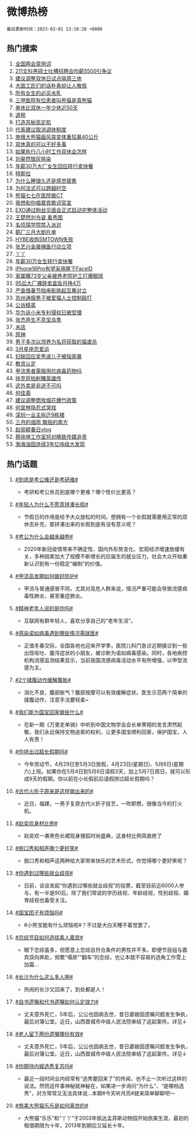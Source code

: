 # 微博热榜

`最后更新时间：2023-03-01 13:10:28 +0800`

## 热门搜索

1. [全国两会常用词](https://m.weibo.cn/search?containerid=100103type%3D1%26t%3D10%26q%3D%23%E5%85%A8%E5%9B%BD%E4%B8%A4%E4%BC%9A%E5%B8%B8%E7%94%A8%E8%AF%8D%23&stream_entry_id=51&isnewpage=1&extparam=seat%3D1%26dgr%3D0%26stream_entry_id%3D51%26pos%3D0%26filter_type%3Drealtimehot%26cate%3D10103%26c_type%3D51%26display_time%3D1677647427%26pre_seqid%3D1677647427142923871225&luicode=10000011&lfid=106003type%253D25%2526t%253D3%2526disable_hot%253D1%2526filter_type%253Drealtimehot)
1. [211文科男硕士吐槽招聘会均薪5500引争议](https://m.weibo.cn/search?containerid=100103type%3D1%26t%3D10%26q%3D%23211%E6%96%87%E7%A7%91%E7%94%B7%E7%A1%95%E5%A3%AB%E5%90%90%E6%A7%BD%E6%8B%9B%E8%81%98%E4%BC%9A%E5%9D%87%E8%96%AA5500%E5%BC%95%E4%BA%89%E8%AE%AE%23&stream_entry_id=31&isnewpage=1&extparam=seat%3D1%26lcate%3D5001%26realpos%3D1%26band_rank%3D1%26flag%3D2%26q%3D%2523211%25E6%2596%2587%25E7%25A7%2591%25E7%2594%25B7%25E7%25A1%2595%25E5%25A3%25AB%25E5%2590%2590%25E6%25A7%25BD%25E6%258B%259B%25E8%2581%2598%25E4%25BC%259A%25E5%259D%2587%25E8%2596%25AA5500%25E5%25BC%2595%25E4%25BA%2589%25E8%25AE%25AE%2523%26c_type%3D31%26dgr%3D0%26pos%3D0%26filter_type%3Drealtimehot%26cate%3D5001%26stream_entry_id%3D31%26display_time%3D1677647427%26pre_seqid%3D1677647427142923871225&luicode=10000011&lfid=106003type%253D25%2526t%253D3%2526disable_hot%253D1%2526filter_type%253Drealtimehot)
1. [建议调整双休日试点隔周三休](https://m.weibo.cn/search?containerid=100103type%3D1%26t%3D10%26q%3D%23%E5%BB%BA%E8%AE%AE%E8%B0%83%E6%95%B4%E5%8F%8C%E4%BC%91%E6%97%A5%E8%AF%95%E7%82%B9%E9%9A%94%E5%91%A8%E4%B8%89%E4%BC%91%23&stream_entry_id=31&isnewpage=1&extparam=seat%3D1%26lcate%3D5001%26realpos%3D2%26band_rank%3D2%26flag%3D16%26q%3D%2523%25E5%25BB%25BA%25E8%25AE%25AE%25E8%25B0%2583%25E6%2595%25B4%25E5%258F%258C%25E4%25BC%2591%25E6%2597%25A5%25E8%25AF%2595%25E7%2582%25B9%25E9%259A%2594%25E5%2591%25A8%25E4%25B8%2589%25E4%25BC%2591%2523%26c_type%3D31%26dgr%3D0%26pos%3D1%26filter_type%3Drealtimehot%26cate%3D5001%26stream_entry_id%3D31%26display_time%3D1677647427%26pre_seqid%3D1677647427142923871225&luicode=10000011&lfid=106003type%253D25%2526t%253D3%2526disable_hot%253D1%2526filter_type%253Drealtimehot)
1. [大国工匠们的话朴素却让人敬佩](https://m.weibo.cn/search?containerid=100103type%3D1%26t%3D10%26q%3D%23%E5%A4%A7%E5%9B%BD%E5%B7%A5%E5%8C%A0%E4%BB%AC%E7%9A%84%E8%AF%9D%E6%9C%B4%E7%B4%A0%E5%8D%B4%E8%AE%A9%E4%BA%BA%E6%95%AC%E4%BD%A9%23&stream_entry_id=31&isnewpage=1&extparam=seat%3D1%26lcate%3D5001%26realpos%3D3%26band_rank%3D3%26flag%3D1%26q%3D%2523%25E5%25A4%25A7%25E5%259B%25BD%25E5%25B7%25A5%25E5%258C%25A0%25E4%25BB%25AC%25E7%259A%2584%25E8%25AF%259D%25E6%259C%25B4%25E7%25B4%25A0%25E5%258D%25B4%25E8%25AE%25A9%25E4%25BA%25BA%25E6%2595%25AC%25E4%25BD%25A9%2523%26c_type%3D31%26dgr%3D0%26pos%3D2%26filter_type%3Drealtimehot%26cate%3D5001%26stream_entry_id%3D31%26display_time%3D1677647427%26pre_seqid%3D1677647427142923871225&luicode=10000011&lfid=106003type%253D25%2526t%253D3%2526disable_hot%253D1%2526filter_type%253Drealtimehot)
1. [所有女生的必买水乳](https://m.weibo.cn/search?containerid=100103type%3D1%26t%3D10%26q%3D%23%E6%89%80%E6%9C%89%E5%A5%B3%E7%94%9F%E7%9A%84%E5%BF%85%E4%B9%B0%E6%B0%B4%E4%B9%B3%23&stream_entry_id=31&isnewpage=1&extparam=seat%3D1%26lcate%3D5001%26stream_entry_id%3D31%26band_rank%3D4%26topic_ad%3D1%26adid%3D181058%26q%3D%2523%25E6%2589%2580%25E6%259C%2589%25E5%25A5%25B3%25E7%2594%259F%25E7%259A%2584%25E5%25BF%2585%25E4%25B9%25B0%25E6%25B0%25B4%25E4%25B9%25B3%2523%26c_type%3D31%26pos%3D3%26filter_type%3Drealtimehot%26dgr%3D0%26cate%3D5001%26display_time%3D1677647427%26pre_seqid%3D1677647427142923871225&luicode=10000011&lfid=106003type%253D25%2526t%253D3%2526disable_hot%253D1%2526filter_type%253Drealtimehot)
1. [三甲医院有位患者叫熊猫是真熊猫](https://m.weibo.cn/search?containerid=100103type%3D1%26t%3D10%26q%3D%23%E4%B8%89%E7%94%B2%E5%8C%BB%E9%99%A2%E6%9C%89%E4%BD%8D%E6%82%A3%E8%80%85%E5%8F%AB%E7%86%8A%E7%8C%AB%E6%98%AF%E7%9C%9F%E7%86%8A%E7%8C%AB%23&stream_entry_id=31&isnewpage=1&extparam=seat%3D1%26lcate%3D5001%26realpos%3D4%26band_rank%3D4%26flag%3D1%26q%3D%2523%25E4%25B8%2589%25E7%2594%25B2%25E5%258C%25BB%25E9%2599%25A2%25E6%259C%2589%25E4%25BD%258D%25E6%2582%25A3%25E8%2580%2585%25E5%258F%25AB%25E7%2586%258A%25E7%258C%25AB%25E6%2598%25AF%25E7%259C%259F%25E7%2586%258A%25E7%258C%25AB%2523%26c_type%3D31%26dgr%3D0%26pos%3D4%26filter_type%3Drealtimehot%26cate%3D5001%26stream_entry_id%3D31%26display_time%3D1677647427%26pre_seqid%3D1677647427142923871225&luicode=10000011&lfid=106003type%253D25%2526t%253D3%2526disable_hot%253D1%2526filter_type%253Drealtimehot)
1. [单休比双休一年少休近50天](https://m.weibo.cn/search?containerid=100103type%3D1%26t%3D10%26q%3D%23%E5%8D%95%E4%BC%91%E6%AF%94%E5%8F%8C%E4%BC%91%E4%B8%80%E5%B9%B4%E5%B0%91%E4%BC%91%E8%BF%9150%E5%A4%A9%23&stream_entry_id=31&isnewpage=1&extparam=seat%3D1%26lcate%3D5001%26realpos%3D5%26band_rank%3D5%26flag%3D1%26q%3D%2523%25E5%258D%2595%25E4%25BC%2591%25E6%25AF%2594%25E5%258F%258C%25E4%25BC%2591%25E4%25B8%2580%25E5%25B9%25B4%25E5%25B0%2591%25E4%25BC%2591%25E8%25BF%259150%25E5%25A4%25A9%2523%26c_type%3D31%26dgr%3D0%26pos%3D5%26filter_type%3Drealtimehot%26cate%3D5001%26stream_entry_id%3D31%26display_time%3D1677647427%26pre_seqid%3D1677647427142923871225&luicode=10000011&lfid=106003type%253D25%2526t%253D3%2526disable_hot%253D1%2526filter_type%253Drealtimehot)
1. [退税](https://m.weibo.cn/search?containerid=100103type%3D1%26t%3D10%26q%3D%23%E9%80%80%E7%A8%8E%23&stream_entry_id=31&isnewpage=1&extparam=seat%3D1%26lcate%3D5001%26realpos%3D6%26band_rank%3D6%26flag%3D16%26q%3D%2523%25E9%2580%2580%25E7%25A8%258E%2523%26c_type%3D31%26dgr%3D0%26pos%3D6%26filter_type%3Drealtimehot%26cate%3D5001%26stream_entry_id%3D31%26display_time%3D1677647427%26pre_seqid%3D1677647427142923871225&luicode=10000011&lfid=106003type%253D25%2526t%253D3%2526disable_hot%253D1%2526filter_type%253Drealtimehot)
1. [打造苏秘高定肌](https://m.weibo.cn/search?containerid=100103type%3D1%26t%3D10%26q%3D%23%E6%89%93%E9%80%A0%E8%8B%8F%E7%A7%98%E9%AB%98%E5%AE%9A%E8%82%8C%23&stream_entry_id=31&isnewpage=1&extparam=seat%3D1%26lcate%3D5001%26stream_entry_id%3D31%26band_rank%3D7%26topic_ad%3D1%26adid%3D181059%26q%3D%2523%25E6%2589%2593%25E9%2580%25A0%25E8%258B%258F%25E7%25A7%2598%25E9%25AB%2598%25E5%25AE%259A%25E8%2582%258C%2523%26c_type%3D31%26pos%3D7%26filter_type%3Drealtimehot%26dgr%3D0%26cate%3D5001%26display_time%3D1677647427%26pre_seqid%3D1677647427142923871225&luicode=10000011&lfid=106003type%253D25%2526t%253D3%2526disable_hot%253D1%2526filter_type%253Drealtimehot)
1. [代表建议取消调休制度](https://m.weibo.cn/search?containerid=100103type%3D1%26t%3D10%26q%3D%23%E4%BB%A3%E8%A1%A8%E5%BB%BA%E8%AE%AE%E5%8F%96%E6%B6%88%E8%B0%83%E4%BC%91%E5%88%B6%E5%BA%A6%23&stream_entry_id=31&isnewpage=1&extparam=seat%3D1%26lcate%3D5001%26realpos%3D7%26band_rank%3D7%26flag%3D16%26q%3D%2523%25E4%25BB%25A3%25E8%25A1%25A8%25E5%25BB%25BA%25E8%25AE%25AE%25E5%258F%2596%25E6%25B6%2588%25E8%25B0%2583%25E4%25BC%2591%25E5%2588%25B6%25E5%25BA%25A6%2523%26c_type%3D31%26dgr%3D0%26pos%3D8%26filter_type%3Drealtimehot%26cate%3D5001%26stream_entry_id%3D31%26display_time%3D1677647427%26pre_seqid%3D1677647427142923871225&luicode=10000011&lfid=106003type%253D25%2526t%253D3%2526disable_hot%253D1%2526filter_type%253Drealtimehot)
1. [旅俄大熊猫画风突变体重狂飙40公斤](https://m.weibo.cn/search?containerid=100103type%3D1%26t%3D10%26q%3D%23%E6%97%85%E4%BF%84%E5%A4%A7%E7%86%8A%E7%8C%AB%E7%94%BB%E9%A3%8E%E7%AA%81%E5%8F%98%E4%BD%93%E9%87%8D%E7%8B%82%E9%A3%9940%E5%85%AC%E6%96%A4%23&stream_entry_id=31&isnewpage=1&extparam=seat%3D1%26lcate%3D5001%26realpos%3D8%26band_rank%3D8%26flag%3D0%26q%3D%2523%25E6%2597%2585%25E4%25BF%2584%25E5%25A4%25A7%25E7%2586%258A%25E7%258C%25AB%25E7%2594%25BB%25E9%25A3%258E%25E7%25AA%2581%25E5%258F%2598%25E4%25BD%2593%25E9%2587%258D%25E7%258B%2582%25E9%25A3%259940%25E5%2585%25AC%25E6%2596%25A4%2523%26c_type%3D31%26dgr%3D0%26pos%3D9%26filter_type%3Drealtimehot%26cate%3D5001%26stream_entry_id%3D31%26display_time%3D1677647427%26pre_seqid%3D1677647427142923871225&luicode=10000011&lfid=106003type%253D25%2526t%253D3%2526disable_hot%253D1%2526filter_type%253Drealtimehot)
1. [双休真的可以干好多事](https://m.weibo.cn/search?containerid=100103type%3D1%26t%3D10%26q%3D%23%E5%8F%8C%E4%BC%91%E7%9C%9F%E7%9A%84%E5%8F%AF%E4%BB%A5%E5%B9%B2%E5%A5%BD%E5%A4%9A%E4%BA%8B%23&stream_entry_id=31&isnewpage=1&extparam=seat%3D1%26lcate%3D5001%26realpos%3D9%26band_rank%3D9%26flag%3D1%26q%3D%2523%25E5%258F%258C%25E4%25BC%2591%25E7%259C%259F%25E7%259A%2584%25E5%258F%25AF%25E4%25BB%25A5%25E5%25B9%25B2%25E5%25A5%25BD%25E5%25A4%259A%25E4%25BA%258B%2523%26c_type%3D31%26dgr%3D0%26pos%3D10%26filter_type%3Drealtimehot%26cate%3D5001%26stream_entry_id%3D31%26display_time%3D1677647427%26pre_seqid%3D1677647427142923871225&luicode=10000011&lfid=106003type%253D25%2526t%253D3%2526disable_hot%253D1%2526filter_type%253Drealtimehot)
1. [如果执行八小时工作双休会怎样](https://m.weibo.cn/search?containerid=100103type%3D1%26t%3D10%26q%3D%23%E5%A6%82%E6%9E%9C%E6%89%A7%E8%A1%8C%E5%85%AB%E5%B0%8F%E6%97%B6%E5%B7%A5%E4%BD%9C%E5%8F%8C%E4%BC%91%E4%BC%9A%E6%80%8E%E6%A0%B7%23&stream_entry_id=31&isnewpage=1&extparam=seat%3D1%26lcate%3D5001%26realpos%3D10%26band_rank%3D10%26flag%3D0%26q%3D%2523%25E5%25A6%2582%25E6%259E%259C%25E6%2589%25A7%25E8%25A1%258C%25E5%2585%25AB%25E5%25B0%258F%25E6%2597%25B6%25E5%25B7%25A5%25E4%25BD%259C%25E5%258F%258C%25E4%25BC%2591%25E4%25BC%259A%25E6%2580%258E%25E6%25A0%25B7%2523%26c_type%3D31%26dgr%3D0%26pos%3D11%26filter_type%3Drealtimehot%26cate%3D5001%26stream_entry_id%3D31%26display_time%3D1677647427%26pre_seqid%3D1677647427142923871225&luicode=10000011&lfid=106003type%253D25%2526t%253D3%2526disable_hot%253D1%2526filter_type%253Drealtimehot)
1. [刘昊然银灰挑染](https://m.weibo.cn/search?containerid=100103type%3D1%26t%3D10%26q%3D%23%E5%88%98%E6%98%8A%E7%84%B6%E9%93%B6%E7%81%B0%E6%8C%91%E6%9F%93%23&stream_entry_id=31&isnewpage=1&extparam=seat%3D1%26lcate%3D5001%26realpos%3D11%26band_rank%3D11%26flag%3D1%26q%3D%2523%25E5%2588%2598%25E6%2598%258A%25E7%2584%25B6%25E9%2593%25B6%25E7%2581%25B0%25E6%258C%2591%25E6%259F%2593%2523%26c_type%3D31%26dgr%3D0%26pos%3D12%26filter_type%3Drealtimehot%26cate%3D5001%26stream_entry_id%3D31%26display_time%3D1677647427%26pre_seqid%3D1677647427142923871225&luicode=10000011&lfid=106003type%253D25%2526t%253D3%2526disable_hot%253D1%2526filter_type%253Drealtimehot)
1. [年薪30万大厂女生回应转行卖快餐](https://m.weibo.cn/search?containerid=100103type%3D1%26t%3D10%26q%3D%23%E5%B9%B4%E8%96%AA30%E4%B8%87%E5%A4%A7%E5%8E%82%E5%A5%B3%E7%94%9F%E5%9B%9E%E5%BA%94%E8%BD%AC%E8%A1%8C%E5%8D%96%E5%BF%AB%E9%A4%90%23&stream_entry_id=31&isnewpage=1&extparam=seat%3D1%26lcate%3D5001%26realpos%3D12%26band_rank%3D12%26flag%3D1%26q%3D%2523%25E5%25B9%25B4%25E8%2596%25AA30%25E4%25B8%2587%25E5%25A4%25A7%25E5%258E%2582%25E5%25A5%25B3%25E7%2594%259F%25E5%259B%259E%25E5%25BA%2594%25E8%25BD%25AC%25E8%25A1%258C%25E5%258D%2596%25E5%25BF%25AB%25E9%25A4%2590%2523%26c_type%3D31%26dgr%3D0%26pos%3D13%26filter_type%3Drealtimehot%26cate%3D5001%26stream_entry_id%3D31%26display_time%3D1677647427%26pre_seqid%3D1677647427142923871225&luicode=10000011&lfid=106003type%253D25%2526t%253D3%2526disable_hot%253D1%2526filter_type%253Drealtimehot)
1. [特斯拉](https://m.weibo.cn/search?containerid=100103type%3D1%26t%3D10%26q%3D%E7%89%B9%E6%96%AF%E6%8B%89&stream_entry_id=31&isnewpage=1&extparam=seat%3D1%26lcate%3D5001%26realpos%3D13%26band_rank%3D13%26flag%3D1%26q%3D%25E7%2589%25B9%25E6%2596%25AF%25E6%258B%2589%26c_type%3D31%26dgr%3D0%26pos%3D14%26filter_type%3Drealtimehot%26cate%3D5001%26stream_entry_id%3D31%26display_time%3D1677647427%26pre_seqid%3D1677647427142923871225&luicode=10000011&lfid=106003type%253D25%2526t%253D3%2526disable_hot%253D1%2526filter_type%253Drealtimehot)
1. [为什么睡很久还是感觉疲惫](https://m.weibo.cn/search?containerid=100103type%3D1%26t%3D10%26q%3D%23%E4%B8%BA%E4%BB%80%E4%B9%88%E7%9D%A1%E5%BE%88%E4%B9%85%E8%BF%98%E6%98%AF%E6%84%9F%E8%A7%89%E7%96%B2%E6%83%AB%23&stream_entry_id=31&isnewpage=1&extparam=seat%3D1%26lcate%3D5001%26realpos%3D14%26band_rank%3D14%26flag%3D0%26q%3D%2523%25E4%25B8%25BA%25E4%25BB%2580%25E4%25B9%2588%25E7%259D%25A1%25E5%25BE%2588%25E4%25B9%2585%25E8%25BF%2598%25E6%2598%25AF%25E6%2584%259F%25E8%25A7%2589%25E7%2596%25B2%25E6%2583%25AB%2523%26c_type%3D31%26dgr%3D0%26pos%3D15%26filter_type%3Drealtimehot%26cate%3D5001%26stream_entry_id%3D31%26display_time%3D1677647427%26pre_seqid%3D1677647427142923871225&luicode=10000011&lfid=106003type%253D25%2526t%253D3%2526disable_hot%253D1%2526filter_type%253Drealtimehot)
1. [为何法式可以跨越时空](https://m.weibo.cn/search?containerid=100103type%3D1%26t%3D10%26q%3D%23%E4%B8%BA%E4%BD%95%E6%B3%95%E5%BC%8F%E5%8F%AF%E4%BB%A5%E8%B7%A8%E8%B6%8A%E6%97%B6%E7%A9%BA%23&stream_entry_id=31&isnewpage=1&extparam=seat%3D1%26lcate%3D5001%26realpos%3D15%26band_rank%3D15%26flag%3D0%26adid%3D181128%26q%3D%2523%25E4%25B8%25BA%25E4%25BD%2595%25E6%25B3%2595%25E5%25BC%258F%25E5%258F%25AF%25E4%25BB%25A5%25E8%25B7%25A8%25E8%25B6%258A%25E6%2597%25B6%25E7%25A9%25BA%2523%26c_type%3D31%26dgr%3D0%26pos%3D16%26filter_type%3Drealtimehot%26cate%3D5001%26stream_entry_id%3D31%26display_time%3D1677647427%26pre_seqid%3D1677647427142923871225&luicode=10000011&lfid=106003type%253D25%2526t%253D3%2526disable_hot%253D1%2526filter_type%253Drealtimehot)
1. [熊猫七七在医院做CT](https://m.weibo.cn/search?containerid=100103type%3D1%26t%3D10%26q%3D%23%E7%86%8A%E7%8C%AB%E4%B8%83%E4%B8%83%E5%9C%A8%E5%8C%BB%E9%99%A2%E5%81%9ACT%23&stream_entry_id=31&isnewpage=1&extparam=seat%3D1%26lcate%3D5001%26realpos%3D16%26band_rank%3D16%26flag%3D1%26q%3D%2523%25E7%2586%258A%25E7%258C%25AB%25E4%25B8%2583%25E4%25B8%2583%25E5%259C%25A8%25E5%258C%25BB%25E9%2599%25A2%25E5%2581%259ACT%2523%26c_type%3D31%26dgr%3D0%26pos%3D17%26filter_type%3Drealtimehot%26cate%3D5001%26stream_entry_id%3D31%26display_time%3D1677647427%26pre_seqid%3D1677647427142923871225&luicode=10000011&lfid=106003type%253D25%2526t%253D3%2526disable_hot%253D1%2526filter_type%253Drealtimehot)
1. [我想和你唱嘉宾歌词官宣](https://m.weibo.cn/search?containerid=100103type%3D1%26t%3D10%26q%3D%23%E6%88%91%E6%83%B3%E5%92%8C%E4%BD%A0%E5%94%B1%E5%98%89%E5%AE%BE%E6%AD%8C%E8%AF%8D%E5%AE%98%E5%AE%A3%23&stream_entry_id=31&isnewpage=1&extparam=seat%3D1%26lcate%3D5001%26realpos%3D17%26band_rank%3D17%26flag%3D1%26q%3D%2523%25E6%2588%2591%25E6%2583%25B3%25E5%2592%258C%25E4%25BD%25A0%25E5%2594%25B1%25E5%2598%2589%25E5%25AE%25BE%25E6%25AD%258C%25E8%25AF%258D%25E5%25AE%2598%25E5%25AE%25A3%2523%26c_type%3D31%26dgr%3D0%26pos%3D18%26filter_type%3Drealtimehot%26cate%3D5001%26stream_entry_id%3D31%26display_time%3D1677647427%26pre_seqid%3D1677647427142923871225&luicode=10000011&lfid=106003type%253D25%2526t%253D3%2526disable_hot%253D1%2526filter_type%253Drealtimehot)
1. [EXO通过粉丝见面会正式启动完整体活动](https://m.weibo.cn/search?containerid=100103type%3D1%26t%3D10%26q%3D%23EXO%E9%80%9A%E8%BF%87%E7%B2%89%E4%B8%9D%E8%A7%81%E9%9D%A2%E4%BC%9A%E6%AD%A3%E5%BC%8F%E5%90%AF%E5%8A%A8%E5%AE%8C%E6%95%B4%E4%BD%93%E6%B4%BB%E5%8A%A8%23&stream_entry_id=31&isnewpage=1&extparam=seat%3D1%26lcate%3D5001%26realpos%3D18%26band_rank%3D18%26flag%3D1%26q%3D%2523EXO%25E9%2580%259A%25E8%25BF%2587%25E7%25B2%2589%25E4%25B8%259D%25E8%25A7%2581%25E9%259D%25A2%25E4%25BC%259A%25E6%25AD%25A3%25E5%25BC%258F%25E5%2590%25AF%25E5%258A%25A8%25E5%25AE%258C%25E6%2595%25B4%25E4%25BD%2593%25E6%25B4%25BB%25E5%258A%25A8%2523%26c_type%3D31%26dgr%3D0%26pos%3D19%26filter_type%3Drealtimehot%26cate%3D5001%26stream_entry_id%3D31%26display_time%3D1677647427%26pre_seqid%3D1677647427142923871225&luicode=10000011&lfid=106003type%253D25%2526t%253D3%2526disable_hot%253D1%2526filter_type%253Drealtimehot)
1. [王楚然刘令姿 看秀图](https://m.weibo.cn/search?containerid=100103type%3D1%26t%3D10%26q%3D%23%E7%8E%8B%E6%A5%9A%E7%84%B6%E5%88%98%E4%BB%A4%E5%A7%BF+%E7%9C%8B%E7%A7%80%E5%9B%BE%23&stream_entry_id=31&isnewpage=1&extparam=seat%3D1%26lcate%3D5001%26realpos%3D19%26band_rank%3D19%26flag%3D0%26q%3D%2523%25E7%258E%258B%25E6%25A5%259A%25E7%2584%25B6%25E5%2588%2598%25E4%25BB%25A4%25E5%25A7%25BF%2520%25E7%259C%258B%25E7%25A7%2580%25E5%259B%25BE%2523%26c_type%3D31%26dgr%3D0%26pos%3D20%26filter_type%3Drealtimehot%26cate%3D5001%26stream_entry_id%3D31%26display_time%3D1677647427%26pre_seqid%3D1677647427142923871225&luicode=10000011&lfid=106003type%253D25%2526t%253D3%2526disable_hot%253D1%2526filter_type%253Drealtimehot)
1. [名侦探学院禁入派对](https://m.weibo.cn/search?containerid=100103type%3D1%26t%3D10%26q%3D%23%E5%90%8D%E4%BE%A6%E6%8E%A2%E5%AD%A6%E9%99%A2%E7%A6%81%E5%85%A5%E6%B4%BE%E5%AF%B9%23&stream_entry_id=31&isnewpage=1&extparam=seat%3D1%26lcate%3D5001%26realpos%3D20%26band_rank%3D20%26flag%3D1%26q%3D%2523%25E5%2590%258D%25E4%25BE%25A6%25E6%258E%25A2%25E5%25AD%25A6%25E9%2599%25A2%25E7%25A6%2581%25E5%2585%25A5%25E6%25B4%25BE%25E5%25AF%25B9%2523%26c_type%3D31%26dgr%3D0%26pos%3D21%26filter_type%3Drealtimehot%26cate%3D5001%26stream_entry_id%3D31%26display_time%3D1677647427%26pre_seqid%3D1677647427142923871225&luicode=10000011&lfid=106003type%253D25%2526t%253D3%2526disable_hot%253D1%2526filter_type%253Drealtimehot)
1. [鹅厂三月大剧片单](https://m.weibo.cn/search?containerid=100103type%3D1%26t%3D10%26q%3D%23%E9%B9%85%E5%8E%82%E4%B8%89%E6%9C%88%E5%A4%A7%E5%89%A7%E7%89%87%E5%8D%95%23&stream_entry_id=31&isnewpage=1&extparam=seat%3D1%26lcate%3D5001%26realpos%3D21%26band_rank%3D21%26flag%3D0%26q%3D%2523%25E9%25B9%2585%25E5%258E%2582%25E4%25B8%2589%25E6%259C%2588%25E5%25A4%25A7%25E5%2589%25A7%25E7%2589%2587%25E5%258D%2595%2523%26c_type%3D31%26dgr%3D0%26pos%3D22%26filter_type%3Drealtimehot%26cate%3D5001%26stream_entry_id%3D31%26display_time%3D1677647427%26pre_seqid%3D1677647427142923871225&luicode=10000011&lfid=106003type%253D25%2526t%253D3%2526disable_hot%253D1%2526filter_type%253Drealtimehot)
1. [HYBE收购SMTOWN失败](https://m.weibo.cn/search?containerid=100103type%3D1%26t%3D10%26q%3D%23HYBE%E6%94%B6%E8%B4%ADSMTOWN%E5%A4%B1%E8%B4%A5%23&stream_entry_id=31&isnewpage=1&extparam=seat%3D1%26lcate%3D5001%26realpos%3D22%26band_rank%3D22%26flag%3D0%26q%3D%2523HYBE%25E6%2594%25B6%25E8%25B4%25ADSMTOWN%25E5%25A4%25B1%25E8%25B4%25A5%2523%26c_type%3D31%26dgr%3D0%26pos%3D23%26filter_type%3Drealtimehot%26cate%3D5001%26stream_entry_id%3D31%26display_time%3D1677647427%26pre_seqid%3D1677647427142923871225&luicode=10000011&lfid=106003type%253D25%2526t%253D3%2526disable_hot%253D1%2526filter_type%253Drealtimehot)
1. [张艺兴金晨捕鱼行动立项](https://m.weibo.cn/search?containerid=100103type%3D1%26t%3D10%26q%3D%23%E5%BC%A0%E8%89%BA%E5%85%B4%E9%87%91%E6%99%A8%E6%8D%95%E9%B1%BC%E8%A1%8C%E5%8A%A8%E7%AB%8B%E9%A1%B9%23&stream_entry_id=31&isnewpage=1&extparam=seat%3D1%26lcate%3D5001%26realpos%3D23%26band_rank%3D23%26flag%3D1%26q%3D%2523%25E5%25BC%25A0%25E8%2589%25BA%25E5%2585%25B4%25E9%2587%2591%25E6%2599%25A8%25E6%258D%2595%25E9%25B1%25BC%25E8%25A1%258C%25E5%258A%25A8%25E7%25AB%258B%25E9%25A1%25B9%2523%26c_type%3D31%26dgr%3D0%26pos%3D24%26filter_type%3Drealtimehot%26cate%3D5001%26stream_entry_id%3D31%26display_time%3D1677647427%26pre_seqid%3D1677647427142923871225&luicode=10000011&lfid=106003type%253D25%2526t%253D3%2526disable_hot%253D1%2526filter_type%253Drealtimehot)
1. [丫丫](https://m.weibo.cn/search?containerid=100103type%3D1%26t%3D10%26q%3D%E4%B8%AB%E4%B8%AB&stream_entry_id=31&isnewpage=1&extparam=seat%3D1%26lcate%3D5001%26realpos%3D24%26band_rank%3D24%26flag%3D1%26q%3D%25E4%25B8%25AB%25E4%25B8%25AB%26c_type%3D31%26dgr%3D0%26pos%3D25%26filter_type%3Drealtimehot%26cate%3D5001%26stream_entry_id%3D31%26display_time%3D1677647427%26pre_seqid%3D1677647427142923871225&luicode=10000011&lfid=106003type%253D25%2526t%253D3%2526disable_hot%253D1%2526filter_type%253Drealtimehot)
1. [年薪30万女生转行卖快餐](https://m.weibo.cn/search?containerid=100103type%3D1%26t%3D10%26q%3D%23%E5%B9%B4%E8%96%AA30%E4%B8%87%E5%A5%B3%E7%94%9F%E8%BD%AC%E8%A1%8C%E5%8D%96%E5%BF%AB%E9%A4%90%23&stream_entry_id=31&isnewpage=1&extparam=seat%3D1%26lcate%3D5001%26realpos%3D25%26band_rank%3D25%26flag%3D0%26q%3D%2523%25E5%25B9%25B4%25E8%2596%25AA30%25E4%25B8%2587%25E5%25A5%25B3%25E7%2594%259F%25E8%25BD%25AC%25E8%25A1%258C%25E5%258D%2596%25E5%25BF%25AB%25E9%25A4%2590%2523%26c_type%3D31%26dgr%3D0%26pos%3D26%26filter_type%3Drealtimehot%26cate%3D5001%26stream_entry_id%3D31%26display_time%3D1677647427%26pre_seqid%3D1677647427142923871225&luicode=10000011&lfid=106003type%253D25%2526t%253D3%2526disable_hot%253D1%2526filter_type%253Drealtimehot)
1. [iPhone16Pro有望采用屏下FaceID](https://m.weibo.cn/search?containerid=100103type%3D1%26t%3D10%26q%3D%23iPhone16Pro%E6%9C%89%E6%9C%9B%E9%87%87%E7%94%A8%E5%B1%8F%E4%B8%8BFaceID%23&stream_entry_id=31&isnewpage=1&extparam=seat%3D1%26lcate%3D5001%26realpos%3D26%26band_rank%3D26%26flag%3D0%26q%3D%2523iPhone16Pro%25E6%259C%2589%25E6%259C%259B%25E9%2587%2587%25E7%2594%25A8%25E5%25B1%258F%25E4%25B8%258BFaceID%2523%26c_type%3D31%26dgr%3D0%26pos%3D27%26filter_type%3Drealtimehot%26cate%3D5001%26stream_entry_id%3D31%26display_time%3D1677647427%26pre_seqid%3D1677647427142923871225&luicode=10000011&lfid=106003type%253D25%2526t%253D3%2526disable_hot%253D1%2526filter_type%253Drealtimehot)
1. [家属曝73岁父亲被养老院护工打爆眼球](https://m.weibo.cn/search?containerid=100103type%3D1%26t%3D10%26q%3D%23%E5%AE%B6%E5%B1%9E%E6%9B%9D73%E5%B2%81%E7%88%B6%E4%BA%B2%E8%A2%AB%E5%85%BB%E8%80%81%E9%99%A2%E6%8A%A4%E5%B7%A5%E6%89%93%E7%88%86%E7%9C%BC%E7%90%83%23&stream_entry_id=31&isnewpage=1&extparam=seat%3D1%26lcate%3D5001%26realpos%3D27%26band_rank%3D27%26flag%3D0%26q%3D%2523%25E5%25AE%25B6%25E5%25B1%259E%25E6%259B%259D73%25E5%25B2%2581%25E7%2588%25B6%25E4%25BA%25B2%25E8%25A2%25AB%25E5%2585%25BB%25E8%2580%2581%25E9%2599%25A2%25E6%258A%25A4%25E5%25B7%25A5%25E6%2589%2593%25E7%2588%2586%25E7%259C%25BC%25E7%2590%2583%2523%26c_type%3D31%26dgr%3D0%26pos%3D28%26filter_type%3Drealtimehot%26cate%3D5001%26stream_entry_id%3D31%26display_time%3D1677647427%26pre_seqid%3D1677647427142923871225&luicode=10000011&lfid=106003type%253D25%2526t%253D3%2526disable_hot%253D1%2526filter_type%253Drealtimehot)
1. [95后大厂裸辞卖盒饭月挣4万](https://m.weibo.cn/search?containerid=100103type%3D1%26t%3D10%26q%3D%2395%E5%90%8E%E5%A4%A7%E5%8E%82%E8%A3%B8%E8%BE%9E%E5%8D%96%E7%9B%92%E9%A5%AD%E6%9C%88%E6%8C%A34%E4%B8%87%23&stream_entry_id=31&isnewpage=1&extparam=seat%3D1%26lcate%3D5001%26realpos%3D28%26band_rank%3D28%26flag%3D1%26q%3D%252395%25E5%2590%258E%25E5%25A4%25A7%25E5%258E%2582%25E8%25A3%25B8%25E8%25BE%259E%25E5%258D%2596%25E7%259B%2592%25E9%25A5%25AD%25E6%259C%2588%25E6%258C%25A34%25E4%25B8%2587%2523%26c_type%3D31%26dgr%3D0%26pos%3D29%26filter_type%3Drealtimehot%26cate%3D5001%26stream_entry_id%3D31%26display_time%3D1677647427%26pre_seqid%3D1677647427142923871225&luicode=10000011&lfid=106003type%253D25%2526t%253D3%2526disable_hot%253D1%2526filter_type%253Drealtimehot)
1. [严查借春节档电影挑起互撕对立](https://m.weibo.cn/search?containerid=100103type%3D1%26t%3D10%26q%3D%23%E4%B8%A5%E6%9F%A5%E5%80%9F%E6%98%A5%E8%8A%82%E6%A1%A3%E7%94%B5%E5%BD%B1%E6%8C%91%E8%B5%B7%E4%BA%92%E6%92%95%E5%AF%B9%E7%AB%8B%23&stream_entry_id=31&isnewpage=1&extparam=seat%3D1%26lcate%3D5001%26realpos%3D29%26band_rank%3D29%26flag%3D0%26q%3D%2523%25E4%25B8%25A5%25E6%259F%25A5%25E5%2580%259F%25E6%2598%25A5%25E8%258A%2582%25E6%25A1%25A3%25E7%2594%25B5%25E5%25BD%25B1%25E6%258C%2591%25E8%25B5%25B7%25E4%25BA%2592%25E6%2592%2595%25E5%25AF%25B9%25E7%25AB%258B%2523%26c_type%3D31%26dgr%3D0%26pos%3D30%26filter_type%3Drealtimehot%26cate%3D5001%26stream_entry_id%3D31%26display_time%3D1677647427%26pre_seqid%3D1677647427142923871225&luicode=10000011&lfid=106003type%253D25%2526t%253D3%2526disable_hot%253D1%2526filter_type%253Drealtimehot)
1. [苏州通报男子被爱猫人士控制殴打](https://m.weibo.cn/search?containerid=100103type%3D1%26t%3D10%26q%3D%23%E8%8B%8F%E5%B7%9E%E9%80%9A%E6%8A%A5%E7%94%B7%E5%AD%90%E8%A2%AB%E7%88%B1%E7%8C%AB%E4%BA%BA%E5%A3%AB%E6%8E%A7%E5%88%B6%E6%AE%B4%E6%89%93%23&stream_entry_id=31&isnewpage=1&extparam=seat%3D1%26lcate%3D5001%26realpos%3D30%26band_rank%3D30%26flag%3D0%26q%3D%2523%25E8%258B%258F%25E5%25B7%259E%25E9%2580%259A%25E6%258A%25A5%25E7%2594%25B7%25E5%25AD%2590%25E8%25A2%25AB%25E7%2588%25B1%25E7%258C%25AB%25E4%25BA%25BA%25E5%25A3%25AB%25E6%258E%25A7%25E5%2588%25B6%25E6%25AE%25B4%25E6%2589%2593%2523%26c_type%3D31%26dgr%3D0%26pos%3D31%26filter_type%3Drealtimehot%26cate%3D5001%26stream_entry_id%3D31%26display_time%3D1677647427%26pre_seqid%3D1677647427142923871225&luicode=10000011&lfid=106003type%253D25%2526t%253D3%2526disable_hot%253D1%2526filter_type%253Drealtimehot)
1. [公诉精英](https://m.weibo.cn/search?containerid=100103type%3D1%26t%3D10%26q%3D%E5%85%AC%E8%AF%89%E7%B2%BE%E8%8B%B1&stream_entry_id=31&isnewpage=1&extparam=seat%3D1%26lcate%3D5001%26realpos%3D31%26band_rank%3D31%26flag%3D1%26q%3D%25E5%2585%25AC%25E8%25AF%2589%25E7%25B2%25BE%25E8%258B%25B1%26c_type%3D31%26dgr%3D0%26pos%3D32%26filter_type%3Drealtimehot%26cate%3D5001%26stream_entry_id%3D31%26display_time%3D1677647427%26pre_seqid%3D1677647427142923871225&luicode=10000011&lfid=106003type%253D25%2526t%253D3%2526disable_hot%253D1%2526filter_type%253Drealtimehot)
1. [华为诉小米专利侵权已被受理](https://m.weibo.cn/search?containerid=100103type%3D1%26t%3D10%26q%3D%23%E5%8D%8E%E4%B8%BA%E8%AF%89%E5%B0%8F%E7%B1%B3%E4%B8%93%E5%88%A9%E4%BE%B5%E6%9D%83%E5%B7%B2%E8%A2%AB%E5%8F%97%E7%90%86%23&stream_entry_id=31&isnewpage=1&extparam=seat%3D1%26lcate%3D5001%26realpos%3D32%26band_rank%3D32%26flag%3D0%26q%3D%2523%25E5%258D%258E%25E4%25B8%25BA%25E8%25AF%2589%25E5%25B0%258F%25E7%25B1%25B3%25E4%25B8%2593%25E5%2588%25A9%25E4%25BE%25B5%25E6%259D%2583%25E5%25B7%25B2%25E8%25A2%25AB%25E5%258F%2597%25E7%2590%2586%2523%26c_type%3D31%26dgr%3D0%26pos%3D33%26filter_type%3Drealtimehot%26cate%3D5001%26stream_entry_id%3D31%26display_time%3D1677647427%26pre_seqid%3D1677647427142923871225&luicode=10000011&lfid=106003type%253D25%2526t%253D3%2526disable_hot%253D1%2526filter_type%253Drealtimehot)
1. [张杰声生不息宝岛季](https://m.weibo.cn/search?containerid=100103type%3D1%26t%3D10%26q%3D%23%E5%BC%A0%E6%9D%B0%E5%A3%B0%E7%94%9F%E4%B8%8D%E6%81%AF%E5%AE%9D%E5%B2%9B%E5%AD%A3%23&stream_entry_id=31&isnewpage=1&extparam=seat%3D1%26lcate%3D5001%26realpos%3D33%26band_rank%3D33%26flag%3D1%26q%3D%2523%25E5%25BC%25A0%25E6%259D%25B0%25E5%25A3%25B0%25E7%2594%259F%25E4%25B8%258D%25E6%2581%25AF%25E5%25AE%259D%25E5%25B2%259B%25E5%25AD%25A3%2523%26c_type%3D31%26dgr%3D0%26pos%3D34%26filter_type%3Drealtimehot%26cate%3D5001%26stream_entry_id%3D31%26display_time%3D1677647427%26pre_seqid%3D1677647427142923871225&luicode=10000011&lfid=106003type%253D25%2526t%253D3%2526disable_hot%253D1%2526filter_type%253Drealtimehot)
1. [米店](https://m.weibo.cn/search?containerid=100103type%3D1%26t%3D10%26q%3D%E7%B1%B3%E5%BA%97&stream_entry_id=31&isnewpage=1&extparam=seat%3D1%26lcate%3D5001%26realpos%3D34%26band_rank%3D34%26flag%3D0%26q%3D%25E7%25B1%25B3%25E5%25BA%2597%26c_type%3D31%26dgr%3D0%26pos%3D35%26filter_type%3Drealtimehot%26cate%3D5001%26stream_entry_id%3D31%26display_time%3D1677647427%26pre_seqid%3D1677647427142923871225&luicode=10000011&lfid=106003type%253D25%2526t%253D3%2526disable_hot%253D1%2526filter_type%253Drealtimehot)
1. [原神](https://m.weibo.cn/search?containerid=100103type%3D1%26t%3D10%26q%3D%23%E5%8E%9F%E7%A5%9E%23&stream_entry_id=31&isnewpage=1&extparam=seat%3D1%26lcate%3D5001%26realpos%3D35%26band_rank%3D35%26flag%3D0%26q%3D%2523%25E5%258E%259F%25E7%25A5%259E%2523%26c_type%3D31%26dgr%3D0%26pos%3D36%26filter_type%3Drealtimehot%26cate%3D5001%26stream_entry_id%3D31%26display_time%3D1677647427%26pre_seqid%3D1677647427142923871225&luicode=10000011&lfid=106003type%253D25%2526t%253D3%2526disable_hot%253D1%2526filter_type%253Drealtimehot)
1. [男子多次以领养为名将获取的猫虐杀](https://m.weibo.cn/search?containerid=100103type%3D1%26t%3D10%26q%3D%23%E7%94%B7%E5%AD%90%E5%A4%9A%E6%AC%A1%E4%BB%A5%E9%A2%86%E5%85%BB%E4%B8%BA%E5%90%8D%E5%B0%86%E8%8E%B7%E5%8F%96%E7%9A%84%E7%8C%AB%E8%99%90%E6%9D%80%23&stream_entry_id=31&isnewpage=1&extparam=seat%3D1%26lcate%3D5001%26realpos%3D36%26band_rank%3D36%26flag%3D1%26q%3D%2523%25E7%2594%25B7%25E5%25AD%2590%25E5%25A4%259A%25E6%25AC%25A1%25E4%25BB%25A5%25E9%25A2%2586%25E5%2585%25BB%25E4%25B8%25BA%25E5%2590%258D%25E5%25B0%2586%25E8%258E%25B7%25E5%258F%2596%25E7%259A%2584%25E7%258C%25AB%25E8%2599%2590%25E6%259D%2580%2523%26c_type%3D31%26dgr%3D0%26pos%3D37%26filter_type%3Drealtimehot%26cate%3D5001%26stream_entry_id%3D31%26display_time%3D1677647427%26pre_seqid%3D1677647427142923871225&luicode=10000011&lfid=106003type%253D25%2526t%253D3%2526disable_hot%253D1%2526filter_type%253Drealtimehot)
1. [3月星座恋爱运](https://m.weibo.cn/search?containerid=100103type%3D1%26t%3D10%26q%3D%233%E6%9C%88%E6%98%9F%E5%BA%A7%E6%81%8B%E7%88%B1%E8%BF%90%23&stream_entry_id=31&isnewpage=1&extparam=seat%3D1%26lcate%3D5001%26realpos%3D37%26band_rank%3D37%26flag%3D0%26q%3D%25233%25E6%259C%2588%25E6%2598%259F%25E5%25BA%25A7%25E6%2581%258B%25E7%2588%25B1%25E8%25BF%2590%2523%26c_type%3D31%26dgr%3D0%26pos%3D38%26filter_type%3Drealtimehot%26cate%3D5001%26stream_entry_id%3D31%26display_time%3D1677647427%26pre_seqid%3D1677647427142923871225&luicode=10000011&lfid=106003type%253D25%2526t%253D3%2526disable_hot%253D1%2526filter_type%253Drealtimehot)
1. [妇联回应吴秀波儿子被指家暴](https://m.weibo.cn/search?containerid=100103type%3D1%26t%3D10%26q%3D%23%E5%A6%87%E8%81%94%E5%9B%9E%E5%BA%94%E5%90%B4%E7%A7%80%E6%B3%A2%E5%84%BF%E5%AD%90%E8%A2%AB%E6%8C%87%E5%AE%B6%E6%9A%B4%23&stream_entry_id=31&isnewpage=1&extparam=seat%3D1%26lcate%3D5001%26realpos%3D38%26band_rank%3D38%26flag%3D0%26q%3D%2523%25E5%25A6%2587%25E8%2581%2594%25E5%259B%259E%25E5%25BA%2594%25E5%2590%25B4%25E7%25A7%2580%25E6%25B3%25A2%25E5%2584%25BF%25E5%25AD%2590%25E8%25A2%25AB%25E6%258C%2587%25E5%25AE%25B6%25E6%259A%25B4%2523%26c_type%3D31%26dgr%3D0%26pos%3D39%26filter_type%3Drealtimehot%26cate%3D5001%26stream_entry_id%3D31%26display_time%3D1677647427%26pre_seqid%3D1677647427142923871225&luicode=10000011&lfid=106003type%253D25%2526t%253D3%2526disable_hot%253D1%2526filter_type%253Drealtimehot)
1. [教资认定](https://m.weibo.cn/search?containerid=100103type%3D1%26t%3D10%26q%3D%E6%95%99%E8%B5%84%E8%AE%A4%E5%AE%9A&stream_entry_id=31&isnewpage=1&extparam=seat%3D1%26lcate%3D5001%26realpos%3D39%26band_rank%3D39%26flag%3D0%26q%3D%25E6%2595%2599%25E8%25B5%2584%25E8%25AE%25A4%25E5%25AE%259A%26c_type%3D31%26dgr%3D0%26pos%3D40%26filter_type%3Drealtimehot%26cate%3D5001%26stream_entry_id%3D31%26display_time%3D1677647427%26pre_seqid%3D1677647427142923871225&luicode=10000011&lfid=106003type%253D25%2526t%253D3%2526disable_hot%253D1%2526filter_type%253Drealtimehot)
1. [甲流患者需服用抗病毒药物吗](https://m.weibo.cn/search?containerid=100103type%3D1%26t%3D10%26q%3D%23%E7%94%B2%E6%B5%81%E6%82%A3%E8%80%85%E9%9C%80%E6%9C%8D%E7%94%A8%E6%8A%97%E7%97%85%E6%AF%92%E8%8D%AF%E7%89%A9%E5%90%97%23&stream_entry_id=31&isnewpage=1&extparam=seat%3D1%26lcate%3D5001%26realpos%3D40%26band_rank%3D40%26flag%3D1%26q%3D%2523%25E7%2594%25B2%25E6%25B5%2581%25E6%2582%25A3%25E8%2580%2585%25E9%259C%2580%25E6%259C%258D%25E7%2594%25A8%25E6%258A%2597%25E7%2597%2585%25E6%25AF%2592%25E8%258D%25AF%25E7%2589%25A9%25E5%2590%2597%2523%26c_type%3D31%26dgr%3D0%26pos%3D41%26filter_type%3Drealtimehot%26cate%3D5001%26stream_entry_id%3D31%26display_time%3D1677647427%26pre_seqid%3D1677647427142923871225&luicode=10000011&lfid=106003type%253D25%2526t%253D3%2526disable_hot%253D1%2526filter_type%253Drealtimehot)
1. [徐克将拍射雕英雄传](https://m.weibo.cn/search?containerid=100103type%3D1%26t%3D10%26q%3D%23%E5%BE%90%E5%85%8B%E5%B0%86%E6%8B%8D%E5%B0%84%E9%9B%95%E8%8B%B1%E9%9B%84%E4%BC%A0%23&stream_entry_id=31&isnewpage=1&extparam=seat%3D1%26lcate%3D5001%26realpos%3D41%26band_rank%3D41%26flag%3D1%26q%3D%2523%25E5%25BE%2590%25E5%2585%258B%25E5%25B0%2586%25E6%258B%258D%25E5%25B0%2584%25E9%259B%2595%25E8%258B%25B1%25E9%259B%2584%25E4%25BC%25A0%2523%26c_type%3D31%26dgr%3D0%26pos%3D42%26filter_type%3Drealtimehot%26cate%3D5001%26stream_entry_id%3D31%26display_time%3D1677647427%26pre_seqid%3D1677647427142923871225&luicode=10000011&lfid=106003type%253D25%2526t%253D3%2526disable_hot%253D1%2526filter_type%253Drealtimehot)
1. [这外卖是非送不可吗](https://m.weibo.cn/search?containerid=100103type%3D1%26t%3D10%26q%3D%23%E8%BF%99%E5%A4%96%E5%8D%96%E6%98%AF%E9%9D%9E%E9%80%81%E4%B8%8D%E5%8F%AF%E5%90%97%23&stream_entry_id=31&isnewpage=1&extparam=seat%3D1%26lcate%3D5001%26realpos%3D42%26band_rank%3D42%26flag%3D1%26q%3D%2523%25E8%25BF%2599%25E5%25A4%2596%25E5%258D%2596%25E6%2598%25AF%25E9%259D%259E%25E9%2580%2581%25E4%25B8%258D%25E5%258F%25AF%25E5%2590%2597%2523%26c_type%3D31%26dgr%3D0%26pos%3D43%26filter_type%3Drealtimehot%26cate%3D5001%26stream_entry_id%3D31%26display_time%3D1677647427%26pre_seqid%3D1677647427142923871225&luicode=10000011&lfid=106003type%253D25%2526t%253D3%2526disable_hot%253D1%2526filter_type%253Drealtimehot)
1. [何佳蓉](https://m.weibo.cn/search?containerid=100103type%3D1%26t%3D10%26q%3D%E4%BD%95%E4%BD%B3%E8%93%89&stream_entry_id=31&isnewpage=1&extparam=seat%3D1%26lcate%3D5001%26realpos%3D43%26band_rank%3D43%26flag%3D0%26q%3D%25E4%25BD%2595%25E4%25BD%25B3%25E8%2593%2589%26c_type%3D31%26dgr%3D0%26pos%3D44%26filter_type%3Drealtimehot%26cate%3D5001%26stream_entry_id%3D31%26display_time%3D1677647427%26pre_seqid%3D1677647427142923871225&luicode=10000011&lfid=106003type%253D25%2526t%253D3%2526disable_hot%253D1%2526filter_type%253Drealtimehot)
1. [建议调整燃放烟花爆竹政策](https://m.weibo.cn/search?containerid=100103type%3D1%26t%3D10%26q%3D%23%E5%BB%BA%E8%AE%AE%E8%B0%83%E6%95%B4%E7%87%83%E6%94%BE%E7%83%9F%E8%8A%B1%E7%88%86%E7%AB%B9%E6%94%BF%E7%AD%96%23&stream_entry_id=31&isnewpage=1&extparam=seat%3D1%26lcate%3D5001%26realpos%3D44%26band_rank%3D44%26flag%3D1%26q%3D%2523%25E5%25BB%25BA%25E8%25AE%25AE%25E8%25B0%2583%25E6%2595%25B4%25E7%2587%2583%25E6%2594%25BE%25E7%2583%259F%25E8%258A%25B1%25E7%2588%2586%25E7%25AB%25B9%25E6%2594%25BF%25E7%25AD%2596%2523%26c_type%3D31%26dgr%3D0%26pos%3D45%26filter_type%3Drealtimehot%26cate%3D5001%26stream_entry_id%3D31%26display_time%3D1677647427%26pre_seqid%3D1677647427142923871225&luicode=10000011&lfid=106003type%253D25%2526t%253D3%2526disable_hot%253D1%2526filter_type%253Drealtimehot)
1. [何宣林隐忍式哭戏](https://m.weibo.cn/search?containerid=100103type%3D1%26t%3D10%26q%3D%23%E4%BD%95%E5%AE%A3%E6%9E%97%E9%9A%90%E5%BF%8D%E5%BC%8F%E5%93%AD%E6%88%8F%23&stream_entry_id=31&isnewpage=1&extparam=seat%3D1%26lcate%3D5001%26realpos%3D45%26band_rank%3D45%26flag%3D1%26q%3D%2523%25E4%25BD%2595%25E5%25AE%25A3%25E6%259E%2597%25E9%259A%2590%25E5%25BF%258D%25E5%25BC%258F%25E5%2593%25AD%25E6%2588%258F%2523%26c_type%3D31%26dgr%3D0%26pos%3D46%26filter_type%3Drealtimehot%26cate%3D5001%26stream_entry_id%3D31%26display_time%3D1677647427%26pre_seqid%3D1677647427142923871225&luicode=10000011&lfid=106003type%253D25%2526t%253D3%2526disable_hot%253D1%2526filter_type%253Drealtimehot)
1. [深圳一业主拆迁9栋楼](https://m.weibo.cn/search?containerid=100103type%3D1%26t%3D10%26q%3D%23%E6%B7%B1%E5%9C%B3%E4%B8%80%E4%B8%9A%E4%B8%BB%E6%8B%86%E8%BF%819%E6%A0%8B%E6%A5%BC%23&stream_entry_id=31&isnewpage=1&extparam=seat%3D1%26lcate%3D5001%26realpos%3D46%26band_rank%3D46%26flag%3D0%26q%3D%2523%25E6%25B7%25B1%25E5%259C%25B3%25E4%25B8%2580%25E4%25B8%259A%25E4%25B8%25BB%25E6%258B%2586%25E8%25BF%25819%25E6%25A0%258B%25E6%25A5%25BC%2523%26c_type%3D31%26dgr%3D0%26pos%3D47%26filter_type%3Drealtimehot%26cate%3D5001%26stream_entry_id%3D31%26display_time%3D1677647427%26pre_seqid%3D1677647427142923871225&luicode=10000011&lfid=106003type%253D25%2526t%253D3%2526disable_hot%253D1%2526filter_type%253Drealtimehot)
1. [三月的烟雨 飘摇的南方](https://m.weibo.cn/search?containerid=100103type%3D1%26t%3D10%26q%3D%E4%B8%89%E6%9C%88%E7%9A%84%E7%83%9F%E9%9B%A8+%E9%A3%98%E6%91%87%E7%9A%84%E5%8D%97%E6%96%B9&stream_entry_id=31&isnewpage=1&extparam=seat%3D1%26lcate%3D5001%26realpos%3D47%26band_rank%3D47%26flag%3D1%26q%3D%25E4%25B8%2589%25E6%259C%2588%25E7%259A%2584%25E7%2583%259F%25E9%259B%25A8%2520%25E9%25A3%2598%25E6%2591%2587%25E7%259A%2584%25E5%258D%2597%25E6%2596%25B9%26c_type%3D31%26dgr%3D0%26pos%3D48%26filter_type%3Drealtimehot%26cate%3D5001%26stream_entry_id%3D31%26display_time%3D1677647427%26pre_seqid%3D1677647427142923871225&luicode=10000011&lfid=106003type%253D25%2526t%253D3%2526disable_hot%253D1%2526filter_type%253Drealtimehot)
1. [赵丽颖春日vlog](https://m.weibo.cn/search?containerid=100103type%3D1%26t%3D10%26q%3D%23%E8%B5%B5%E4%B8%BD%E9%A2%96%E6%98%A5%E6%97%A5vlog%23&stream_entry_id=31&isnewpage=1&extparam=seat%3D1%26lcate%3D5001%26realpos%3D48%26band_rank%3D48%26flag%3D0%26q%3D%2523%25E8%25B5%25B5%25E4%25B8%25BD%25E9%25A2%2596%25E6%2598%25A5%25E6%2597%25A5vlog%2523%26c_type%3D31%26dgr%3D0%26pos%3D49%26filter_type%3Drealtimehot%26cate%3D5001%26stream_entry_id%3D31%26display_time%3D1677647427%26pre_seqid%3D1677647427142923871225&luicode=10000011&lfid=106003type%253D25%2526t%253D3%2526disable_hot%253D1%2526filter_type%253Drealtimehot)
1. [蔡徐坤工作室将对睛致传媒追责](https://m.weibo.cn/search?containerid=100103type%3D1%26t%3D10%26q%3D%23%E8%94%A1%E5%BE%90%E5%9D%A4%E5%B7%A5%E4%BD%9C%E5%AE%A4%E5%B0%86%E5%AF%B9%E7%9D%9B%E8%87%B4%E4%BC%A0%E5%AA%92%E8%BF%BD%E8%B4%A3%23&stream_entry_id=31&isnewpage=1&extparam=seat%3D1%26lcate%3D5001%26realpos%3D49%26band_rank%3D49%26flag%3D0%26q%3D%2523%25E8%2594%25A1%25E5%25BE%2590%25E5%259D%25A4%25E5%25B7%25A5%25E4%25BD%259C%25E5%25AE%25A4%25E5%25B0%2586%25E5%25AF%25B9%25E7%259D%259B%25E8%2587%25B4%25E4%25BC%25A0%25E5%25AA%2592%25E8%25BF%25BD%25E8%25B4%25A3%2523%26c_type%3D31%26dgr%3D0%26pos%3D50%26filter_type%3Drealtimehot%26cate%3D5001%26stream_entry_id%3D31%26display_time%3D1677647427%26pre_seqid%3D1677647427142923871225&luicode=10000011&lfid=106003type%253D25%2526t%253D3%2526disable_hot%253D1%2526filter_type%253Drealtimehot)
1. [渤海油田连续3年亿吨级大发现](https://m.weibo.cn/search?containerid=100103type%3D1%26t%3D10%26q%3D%23%E6%B8%A4%E6%B5%B7%E6%B2%B9%E7%94%B0%E8%BF%9E%E7%BB%AD3%E5%B9%B4%E4%BA%BF%E5%90%A8%E7%BA%A7%E5%A4%A7%E5%8F%91%E7%8E%B0%23&stream_entry_id=31&isnewpage=1&extparam=seat%3D1%26lcate%3D5001%26realpos%3D50%26band_rank%3D50%26flag%3D1%26q%3D%2523%25E6%25B8%25A4%25E6%25B5%25B7%25E6%25B2%25B9%25E7%2594%25B0%25E8%25BF%259E%25E7%25BB%25AD3%25E5%25B9%25B4%25E4%25BA%25BF%25E5%2590%25A8%25E7%25BA%25A7%25E5%25A4%25A7%25E5%258F%2591%25E7%258E%25B0%2523%26c_type%3D31%26dgr%3D0%26pos%3D51%26filter_type%3Drealtimehot%26cate%3D5001%26stream_entry_id%3D31%26display_time%3D1677647427%26pre_seqid%3D1677647427142923871225&luicode=10000011&lfid=106003type%253D25%2526t%253D3%2526disable_hot%253D1%2526filter_type%253Drealtimehot)

## 热门话题

1. [#到底是考公难还是考研难#](https://m.weibo.cn/search?containerid=231522type%3D1%26t%3D10%26q%3D%23%E5%88%B0%E5%BA%95%E6%98%AF%E8%80%83%E5%85%AC%E9%9A%BE%E8%BF%98%E6%98%AF%E8%80%83%E7%A0%94%E9%9A%BE%23&stream_entry_id=128&isnewpage=1&extparam=seat%3D1%26lcate%3D5004%26dgr%3D0%26pos%3D1-0-0%26unitid%3D1677380796663%26c_type%3D128%26cate%3D5004%26display_time%3D1677647428%26pre_seqid%3D16776474286090438619314&luicode=10000011&lfid=231648_-_4)
    - 考研和考公务员到底哪个更难？哪个性价比更高？

1. [#年轻人为什么不愿意拼凑长假#](https://m.weibo.cn/search?containerid=231522type%3D1%26t%3D10%26q%3D%23%E5%B9%B4%E8%BD%BB%E4%BA%BA%E4%B8%BA%E4%BB%80%E4%B9%88%E4%B8%8D%E6%84%BF%E6%84%8F%E6%8B%BC%E5%87%91%E9%95%BF%E5%81%87%23&stream_entry_id=128&isnewpage=1&extparam=seat%3D1%26lcate%3D5004%26dgr%3D0%26pos%3D1-0-1%26unitid%3D1677465391512%26c_type%3D128%26cate%3D5004%26display_time%3D1677647428%26pre_seqid%3D16776474286090438619314&luicode=10000011&lfid=231648_-_4)
    - 节假日的作用是给予大众放松的时间。想拥有一个长假就需要用正常的双休去补充，那拼凑出来的长假到底有没有意义呢？

1. [#考公为什么会越来越卷#](https://m.weibo.cn/search?containerid=231522type%3D1%26t%3D10%26q%3D%23%E8%80%83%E5%85%AC%E4%B8%BA%E4%BB%80%E4%B9%88%E4%BC%9A%E8%B6%8A%E6%9D%A5%E8%B6%8A%E5%8D%B7%23&stream_entry_id=128&isnewpage=1&extparam=seat%3D1%26lcate%3D5004%26dgr%3D0%26pos%3D1-0-2%26unitid%3D1677308832266%26c_type%3D128%26cate%3D5004%26display_time%3D1677647428%26pre_seqid%3D16776474286090438619314&luicode=10000011&lfid=231648_-_4)
    - 2020年新冠疫情带来不确定性、国内外形势变化、宏观经济增速放缓有关，多种因素加大了规模不断增长的应届生的就业压力，社会大众开始重新认识到有一份稳定“编制”的价值。

1. [#甲流高发期如何做好防护#](https://m.weibo.cn/search?containerid=231522type%3D1%26t%3D10%26q%3D%23%E7%94%B2%E6%B5%81%E9%AB%98%E5%8F%91%E6%9C%9F%E5%A6%82%E4%BD%95%E5%81%9A%E5%A5%BD%E9%98%B2%E6%8A%A4%23&stream_entry_id=128&isnewpage=1&extparam=seat%3D1%26lcate%3D5004%26dgr%3D0%26pos%3D1-0-3%26unitid%3D1677334647938%26c_type%3D128%26cate%3D5004%26display_time%3D1677647428%26pre_seqid%3D16776474286090438619314&luicode=10000011&lfid=231648_-_4)
    - 甲流与普通感冒不同，尤其对高危人群来说，情况严重可能会导致流感病毒性肺炎，甚至重症肺炎。

1. [#精神老年人说的是你吗#](https://m.weibo.cn/search?containerid=231522type%3D1%26t%3D10%26q%3D%23%E7%B2%BE%E7%A5%9E%E8%80%81%E5%B9%B4%E4%BA%BA%E8%AF%B4%E7%9A%84%E6%98%AF%E4%BD%A0%E5%90%97%23&stream_entry_id=128&isnewpage=1&extparam=seat%3D1%26lcate%3D5004%26dgr%3D0%26pos%3D1-0-4%26unitid%3D1677414078378%26c_type%3D128%26cate%3D5004%26display_time%3D1677647428%26pre_seqid%3D16776474286090438619314&luicode=10000011&lfid=231648_-_4)
    - 互联网有群年轻人，喜欢分享自己的“老年生活”。

1. [#感染诺如病毒遇到哪些情况需就医#](https://m.weibo.cn/search?containerid=231522type%3D1%26t%3D10%26q%3D%23%E6%84%9F%E6%9F%93%E8%AF%BA%E5%A6%82%E7%97%85%E6%AF%92%E9%81%87%E5%88%B0%E5%93%AA%E4%BA%9B%E6%83%85%E5%86%B5%E9%9C%80%E5%B0%B1%E5%8C%BB%23&stream_entry_id=128&isnewpage=1&extparam=seat%3D1%26lcate%3D5004%26dgr%3D0%26pos%3D1-0-5%26unitid%3D1677374807431%26c_type%3D128%26cate%3D5004%26display_time%3D1677647428%26pre_seqid%3D16776474286090438619314&luicode=10000011&lfid=231648_-_4)
    - 正值冬春交际，全国各地也迎来开学季，医院儿科门急诊近期接诊到一些出现呕吐、腹泻症状的小朋友，被诊断为诺如病毒感染。同时，各地疾控机构流感监测结果显示，当前我国流感病毒活动水平有所增强，以甲型流感为主。

1. [#2个揉腹动作缓解腹胀#](https://m.weibo.cn/search?containerid=231522type%3D1%26t%3D10%26q%3D%232%E4%B8%AA%E6%8F%89%E8%85%B9%E5%8A%A8%E4%BD%9C%E7%BC%93%E8%A7%A3%E8%85%B9%E8%83%80%23&stream_entry_id=128&isnewpage=1&extparam=seat%3D1%26lcate%3D5004%26dgr%3D0%26pos%3D1-0-6%26unitid%3D1677320229045%26c_type%3D128%26cate%3D5004%26display_time%3D1677647428%26pre_seqid%3D16776474286090438619314&luicode=10000011&lfid=231648_-_4)
    - 消化不良，腹部胀气？腹部按摩可以有效缓解症状。医生示范两个简单的揉腹动作，注意手法要轻柔~

1. [#我们能为国宝回家做些什么#](https://m.weibo.cn/search?containerid=231522type%3D1%26t%3D10%26q%3D%23%E6%88%91%E4%BB%AC%E8%83%BD%E4%B8%BA%E5%9B%BD%E5%AE%9D%E5%9B%9E%E5%AE%B6%E5%81%9A%E4%BA%9B%E4%BB%80%E4%B9%88%23&stream_entry_id=128&isnewpage=1&extparam=seat%3D1%26lcate%3D5004%26dgr%3D0%26pos%3D1-0-7%26unitid%3D1677412283102%26c_type%3D128%26cate%3D5004%26display_time%3D1677647428%26pre_seqid%3D16776474286090438619314&luicode=10000011&lfid=231648_-_4)
    - 在新一期《万里走单骑》中听到中国文物学会会长单霁翔的发言肃然起敬，我们永远保持文物追索的权利，让更多国宝顺利回家，保护国宝，人人有责！

1. [#你拼出过超长假期吗#](https://m.weibo.cn/search?containerid=231522type%3D1%26t%3D10%26q%3D%23%E4%BD%A0%E6%8B%BC%E5%87%BA%E8%BF%87%E8%B6%85%E9%95%BF%E5%81%87%E6%9C%9F%E5%90%97%23&stream_entry_id=128&isnewpage=1&extparam=seat%3D1%26lcate%3D5004%26dgr%3D0%26pos%3D1-0-8%26unitid%3D1677463583982%26c_type%3D128%26cate%3D5004%26display_time%3D1677647428%26pre_seqid%3D16776474286090438619314&luicode=10000011&lfid=231648_-_4)
    - 今年劳动节，4月29日至5月3日放假，4月23日(星期日)、5月6日(星期六)上班。如果你在5月4日到5月6日请假3天，加上5月7日周日，就可以形成9天的假期。你以前在小长假前后请假拼过超长假期吗？ ​​​

1. [#古代火折子原来是这样做出来的#](https://m.weibo.cn/search?containerid=231522type%3D1%26t%3D10%26q%3D%23%E5%8F%A4%E4%BB%A3%E7%81%AB%E6%8A%98%E5%AD%90%E5%8E%9F%E6%9D%A5%E6%98%AF%E8%BF%99%E6%A0%B7%E5%81%9A%E5%87%BA%E6%9D%A5%E7%9A%84%23&stream_entry_id=128&isnewpage=1&extparam=seat%3D1%26lcate%3D5004%26dgr%3D0%26pos%3D1-0-9%26unitid%3D1677383804641%26c_type%3D128%26cate%3D5004%26display_time%3D1677647428%26pre_seqid%3D16776474286090438619314&luicode=10000011&lfid=231648_-_4)
    - 近日，福建，一男子复原古代火折子技艺，一吹即燃，很像当今的打火机。

1. [#赵奕欢身材比例#](https://m.weibo.cn/search?containerid=231522type%3D1%26t%3D10%26q%3D%23%E8%B5%B5%E5%A5%95%E6%AC%A2%E8%BA%AB%E6%9D%90%E6%AF%94%E4%BE%8B%23&stream_entry_id=128&isnewpage=1&extparam=seat%3D1%26lcate%3D5004%26dgr%3D0%26pos%3D1-0-10%26unitid%3D1677330749535%26c_type%3D128%26cate%3D5004%26display_time%3D1677647428%26pre_seqid%3D16776474286090438619314&luicode=10000011&lfid=231648_-_4)
    - 赵奕欢一袭黑色长裙现身搜狐时尚盛典，这身材比例简直绝了

1. [#脱口秀和相声哪个更好笑#](https://m.weibo.cn/search?containerid=231522type%3D1%26t%3D10%26q%3D%23%E8%84%B1%E5%8F%A3%E7%A7%80%E5%92%8C%E7%9B%B8%E5%A3%B0%E5%93%AA%E4%B8%AA%E6%9B%B4%E5%A5%BD%E7%AC%91%23&stream_entry_id=128&isnewpage=1&extparam=seat%3D1%26lcate%3D5004%26dgr%3D0%26pos%3D1-0-11%26unitid%3D1677405986954%26c_type%3D128%26cate%3D5004%26display_time%3D1677647428%26pre_seqid%3D16776474286090438619314&luicode=10000011&lfid=231648_-_4)
    - 脱口秀和相声这两种给大家带来快乐的艺术形式，你觉得哪个更好笑呢？

1. [#你遇到过哪些就业歧视#](https://m.weibo.cn/search?containerid=231522type%3D1%26t%3D10%26q%3D%23%E4%BD%A0%E9%81%87%E5%88%B0%E8%BF%87%E5%93%AA%E4%BA%9B%E5%B0%B1%E4%B8%9A%E6%AD%A7%E8%A7%86%23&stream_entry_id=128&isnewpage=1&extparam=seat%3D1%26lcate%3D5004%26dgr%3D0%26pos%3D1-0-12%26unitid%3D1677464784294%26c_type%3D128%26cate%3D5004%26display_time%3D1677647428%26pre_seqid%3D16776474286090438619314&luicode=10000011&lfid=231648_-_4)
    - 日前，谈谈发起“你遇到过哪些就业歧视”的投票，截至目前近6000人参与，有一半是90后。除了我们常说的学历歧视、年龄歧视，性别歧视、婚育歧视也备受关注。

1. [#国宝团子有烦恼吗#](https://m.weibo.cn/search?containerid=231522type%3D1%26t%3D10%26q%3D%23%E5%9B%BD%E5%AE%9D%E5%9B%A2%E5%AD%90%E6%9C%89%E7%83%A6%E6%81%BC%E5%90%97%23&stream_entry_id=128&isnewpage=1&extparam=seat%3D1%26lcate%3D5004%26dgr%3D0%26pos%3D1-0-13%26unitid%3D1677458482481%26c_type%3D128%26cate%3D5004%26display_time%3D1677647428%26pre_seqid%3D16776474286090438619314&luicode=10000011&lfid=231648_-_4)
    - #小熊宝能有什么烦恼呢#？不过是大白天睡不着觉罢了。

1. [#恋综节目如何选拔素人嘉宾#](https://m.weibo.cn/search?containerid=231522type%3D1%26t%3D10%26q%3D%23%E6%81%8B%E7%BB%BC%E8%8A%82%E7%9B%AE%E5%A6%82%E4%BD%95%E9%80%89%E6%8B%94%E7%B4%A0%E4%BA%BA%E5%98%89%E5%AE%BE%23&stream_entry_id=128&isnewpage=1&extparam=seat%3D1%26lcate%3D5004%26dgr%3D0%26pos%3D1-0-14%26unitid%3D1677398805450%26c_type%3D128%26cate%3D5004%26display_time%3D1677647428%26pre_seqid%3D16776474286090438619314&luicode=10000011&lfid=231648_-_4)
    - 眼下恋综虽多，但愿意上恋综且符合条件的男性并不多。即便节目组与嘉宾双向奔赴，频繁“塌房”“翻车”的恋综，也让本就不容易的选角工作雪上加霜...

1. [#长沙为什么这么多人啊#](https://m.weibo.cn/search?containerid=231522type%3D1%26t%3D10%26q%3D%23%E9%95%BF%E6%B2%99%E4%B8%BA%E4%BB%80%E4%B9%88%E8%BF%99%E4%B9%88%E5%A4%9A%E4%BA%BA%E5%95%8A%23&stream_entry_id=128&isnewpage=1&extparam=seat%3D1%26lcate%3D5004%26dgr%3D0%26pos%3D1-0-15%26unitid%3D1677380799902%26c_type%3D128%26cate%3D5004%26display_time%3D1677647428%26pre_seqid%3D16776474286090438619314&luicode=10000011&lfid=231648_-_4)
    - 热闹的长沙又回来了，到处都是人！

1. [#自书遗嘱和代书遗嘱如何认定效力#](https://m.weibo.cn/search?containerid=231522type%3D1%26t%3D10%26q%3D%23%E8%87%AA%E4%B9%A6%E9%81%97%E5%98%B1%E5%92%8C%E4%BB%A3%E4%B9%A6%E9%81%97%E5%98%B1%E5%A6%82%E4%BD%95%E8%AE%A4%E5%AE%9A%E6%95%88%E5%8A%9B%23&stream_entry_id=128&isnewpage=1&extparam=seat%3D1%26lcate%3D5004%26dgr%3D0%26pos%3D1-0-16%26unitid%3D1677379609890%26c_type%3D128%26cate%3D5004%26display_time%3D1677647428%26pre_seqid%3D16776474286090438619314&luicode=10000011&lfid=231648_-_4)
    - 丈夫意外死亡，5年后，公公也因病去世，昔日婆媳因遗嘱问题发生争执，最后对簿公堂。近日，山西晋城市中级人民法院审结了这起案件。详见↓ ​​​

1. [#老人留下两份遗嘱哪份有效#](https://m.weibo.cn/search?containerid=231522type%3D1%26t%3D10%26q%3D%23%E8%80%81%E4%BA%BA%E7%95%99%E4%B8%8B%E4%B8%A4%E4%BB%BD%E9%81%97%E5%98%B1%E5%93%AA%E4%BB%BD%E6%9C%89%E6%95%88%23&stream_entry_id=128&isnewpage=1&extparam=seat%3D1%26lcate%3D5004%26dgr%3D0%26pos%3D1-0-17%26unitid%3D1677379311363%26c_type%3D128%26cate%3D5004%26display_time%3D1677647428%26pre_seqid%3D16776474286090438619314&luicode=10000011&lfid=231648_-_4)
    - 丈夫意外死亡，5年后，公公也因病去世，昔日婆媳因遗嘱问题发生争执，最后对簿公堂。近日，山西晋城市中级人民法院审结了这起案件。详见↓ ​​​

1. [#你期待内娱选秀复苏吗#](https://m.weibo.cn/search?containerid=231522type%3D1%26t%3D10%26q%3D%23%E4%BD%A0%E6%9C%9F%E5%BE%85%E5%86%85%E5%A8%B1%E9%80%89%E7%A7%80%E5%A4%8D%E8%8B%8F%E5%90%97%23&stream_entry_id=128&isnewpage=1&extparam=seat%3D1%26lcate%3D5004%26dgr%3D0%26pos%3D1-0-18%26unitid%3D1677341827118%26c_type%3D128%26cate%3D5004%26display_time%3D1677647428%26pre_seqid%3D16776474286090438619314&luicode=10000011&lfid=231648_-_4)
    - 最近一段时间业内经常有“选秀要回来了”的传闻，也不止一次听过这样的说法。然而这件事神秘就神秘在，如果进一步询问“为什么”、“是哪档选秀”，对方常常又无法具体说…本期#今天听月亮#就来简单聊聊吧～

1. [#旅美大熊猫乐乐是如何离世的#](https://m.weibo.cn/search?containerid=231522type%3D1%26t%3D10%26q%3D%23%E6%97%85%E7%BE%8E%E5%A4%A7%E7%86%8A%E7%8C%AB%E4%B9%90%E4%B9%90%E6%98%AF%E5%A6%82%E4%BD%95%E7%A6%BB%E4%B8%96%E7%9A%84%23&stream_entry_id=128&isnewpage=1&extparam=seat%3D1%26lcate%3D5004%26dgr%3D0%26pos%3D1-0-19%26unitid%3D1677329866896%26c_type%3D128%26cate%3D5004%26display_time%3D1677647428%26pre_seqid%3D16776474286090438619314&luicode=10000011&lfid=231648_-_4)
    - 大熊猫“乐乐”和“丫丫”于2003年抵达孟菲斯动物园开始旅美生涯，最初的租借期限为十年，2013年到期后又延长十年。

